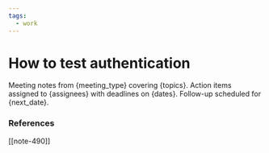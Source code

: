 ```yaml
---
tags:
  - work
---
```


# How to test authentication

Meeting notes from {meeting_type} covering {topics}. Action items assigned to {assignees} with deadlines on {dates}. Follow-up scheduled for {next_date}.



### References
[[note-490]]
